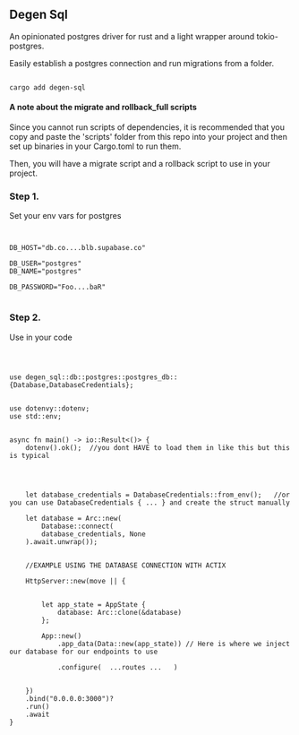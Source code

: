 ## Degen Sql 

An opinionated postgres driver for rust and a light wrapper around tokio-postgres. 

Easily establish a postgres connection and run migrations from a folder.  
 
 
 
```

cargo add degen-sql

```

 
#### A note about the migrate and rollback_full scripts 

Since you cannot run scripts of dependencies, it is recommended that you copy and paste the 'scripts' folder from this repo into your project and then set up binaries in your Cargo.toml to run them. 

Then, you will have a migrate script and a rollback script to use in your project. 




### Step 1.
Set your env vars for postgres 

```


DB_HOST="db.co....blb.supabase.co"

DB_USER="postgres"
DB_NAME="postgres"

DB_PASSWORD="Foo....baR"


```



### Step 2.
Use in your code 




```

 
 
use degen_sql::db::postgres::postgres_db::{Database,DatabaseCredentials};
  

use dotenvy::dotenv;
use std::env;
 
 
async fn main() -> io::Result<()> {
    dotenv().ok();  //you dont HAVE to load them in like this but this is typical 

   
 
   
    let database_credentials = DatabaseCredentials::from_env();   //or you can use DatabaseCredentials { ... } and create the struct manually
  
    let database = Arc::new(
        Database::connect(
        database_credentials, None
    ).await.unwrap());
      
  
    //EXAMPLE USING THE DATABASE CONNECTION WITH ACTIX 
     
    HttpServer::new(move || {
        

        let app_state = AppState {
            database: Arc::clone(&database) 
        };

        App::new()
            .app_data(Data::new(app_state)) // Here is where we inject our database for our endpoints to use 
             
            .configure(  ...routes ...   )
             
            
    })
    .bind("0.0.0.0:3000")?
    .run()
    .await
}




```